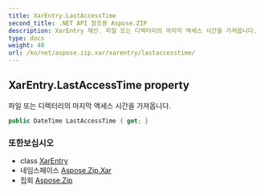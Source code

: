 ```yaml
---
title: XarEntry.LastAccessTime
second_title: .NET API 참조용 Aspose.ZIP
description: XarEntry 재산. 파일 또는 디렉터리의 마지막 액세스 시간을 가져옵니다.
type: docs
weight: 40
url: /ko/net/aspose.zip.xar/xarentry/lastaccesstime/
---
```

## XarEntry.LastAccessTime property

파일 또는 디렉터리의 마지막 액세스 시간을 가져옵니다.

```csharp
public DateTime LastAccessTime { get; }
```

### 또한보십시오

* class [XarEntry](../)
* 네임스페이스 [Aspose.Zip.Xar](../../xarentry/)
* 집회 [Aspose.Zip](../../../)


